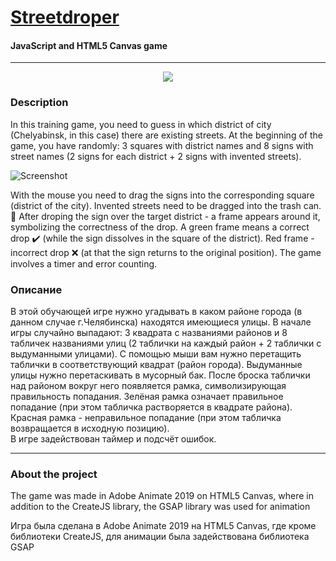 <h1><a href="https://denisbaev.github.io/streetsdrop74"> Streetdroper</a></h1>

#### JavaScript and HTML5 Canvas game
___

<p align="center">
  <img src="http://cd-recordable.narod.ru/streetdrop74/screens/coverpic.jpg">
</p>

### Description


In this training game, you need to guess in which district of city (Chelyabinsk, in this case) there are existing streets. 
At the beginning of the game, you have randomly: 3 squares with district names and 8 signs with street names (2 signs for each district + 2 signs with invented streets).

![Screenshot](http://cd-recordable.narod.ru/streetdrop74/screens/screen01.jpg "Game screenshot")

With the mouse you need to drag the signs into the corresponding square (district of the city). Invented streets need to be dragged into the trash can. :put_litter_in_its_place:
After droping the sign over the target district - a frame appears around it, symbolizing the correctness of the drop. A green frame means a correct drop :heavy_check_mark: (while the sign dissolves in the square of the district). Red frame - incorrect drop :x: (at that the sign returns to the original position).
The game involves a timer and error counting.

### Описание

В этой обучающей игре нужно угадывать в каком районе города (в данном случае г.Челябинска) находятся имеющиеся улицы. 
В начале игры случайно выпадают: 3 квадрата с названиями районов и 8 табличек названиями улиц (2 таблички на каждый район + 2 таблички с выдуманными улицами).
С помощью мыши вам нужно перетащить таблички в соответствующий квадрат (район города). Выдуманные улицы нужно перетаскивать в мусорный бак.
После броска таблички над районом вокруг него появляется рамка, символизирующая правильность попадания. Зелёная рамка означает правильное попадание (при этом табличка растворяется в квадрате района). Красная рамка - неправильное попадание (при этом табличка возвращается в исходную позицию).   
В игре задействован таймер и подсчёт ошибок. 
___

### About the project

The game was made in Adobe Animate 2019 on HTML5 Canvas, where in addition to the CreateJS library, the GSAP library was used for animation

Игра была сделана в Adobe Animate 2019 на HTML5 Canvas, где кроме библиотеки CreateJS, для анимации была задействована библиотека GSAP









